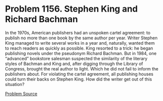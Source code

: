 # Problem 1156. Stephen King and Richard Bachman 

In the 1970s, American publishers had an unspoken cartel agreement: to publish no more than one book by the same author per year. Writer Stephen King managed to write several works in a year and, naturally, wanted them to reach readers as quickly as possible. King resorted to a trick: he began publishing novels under the pseudonym Richard Bachman. But in 1984, one “advanced” bookstore salesman suspected the similarity of the literary styles of Bachman and King and, after digging through the Library of Congress, brought the real author to light. Which he did not fail to inform the publishers about. For violating the cartel agreement, all publishing houses could turn their backs on Stephen King. How did the writer get out of this situation?

[Problem Source](https://www.trizland.ru/tasks/5607/)